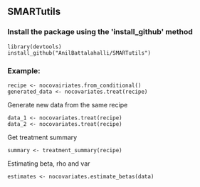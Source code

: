 ## SMARTutils
### Install the package using the 'install_github' method
```
library(devtools)
install_github("AnilBattalahalli/SMARTutils")
```
### Example:

```
recipe <- nocovairiates.from_conditional()
generated_data <- nocovariates.treat(recipe)
```

Generate new data from the same recipe

```
data_1 <- nocovariates.treat(recipe)
data_2 <- nocovariates.treat(recipe)
```

Get treatment summary

```
summary <- treatment_summary(recipe)
```

Estimating beta, rho and var 

```
estimates <- nocovariates.estimate_betas(data)
```
